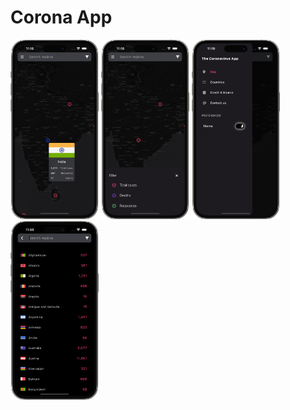 # Corona App

<img src="map_view.png" width="28%" height="28%"> <img src="filter.png" width="28%" height="28%"> <img src="drawer_navigation.png" width="28%" height="28%">
<img src="country.png" width="28%" height="28%">
